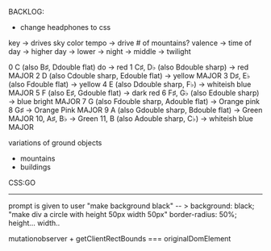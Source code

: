 BACKLOG:
- change headphones to css

key -> drives sky color
tempo -> drive # of mountains?
valence -> time of day -> higher day -> lower -> night -> middle -> twilight

0 C (also B♯, Ddouble flat) do -> red
1 C♯, D♭ (also Bdouble sharp) -> red MAJOR
2 D (also Cdouble sharp, Edouble flat) -> yellow MAJOR
3 D♯, E♭ (also Fdouble flat) -> yellow
4 E (also Ddouble sharp, F♭) -> whiteish blue MAJOR
5 F (also E♯, Gdouble flat) -> dark red
6 F♯, G♭ (also Edouble sharp) -> blue bright MAJOR
7 G (also Fdouble sharp, Adouble flat) -> Orange pink
8 G♯ -> Orange Pink MAJOR
9 A (also Gdouble sharp, Bdouble flat) -> Green MAJOR
10, A♯, B♭ -> Green
11, B (also Adouble sharp, C♭) -> whiteish blue MAJOR

variations of ground objects
- mountains
- buildings

CSS:GO
______
prompt is given to user
"make background black" -- > background: black;
"make div a circle with height 50px width 50px" border-radius: 50%; height... width..

mutationobserver + getClientRectBounds === originalDomElement
